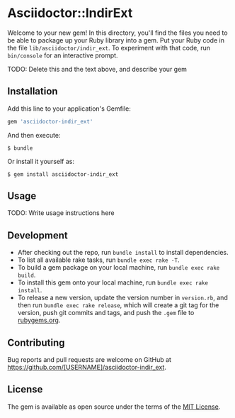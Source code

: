# Asciidoctor::IndirExt

Welcome to your new gem! In this directory, you'll find the files you need to be able to package up your Ruby library into a gem. Put your Ruby code in the file `lib/asciidoctor/indir_ext`. To experiment with that code, run `bin/console` for an interactive prompt.

TODO: Delete this and the text above, and describe your gem

## Installation

Add this line to your application's Gemfile:

```ruby
gem 'asciidoctor-indir_ext'
```

And then execute:

    $ bundle

Or install it yourself as:

    $ gem install asciidoctor-indir_ext

## Usage

TODO: Write usage instructions here

## Development

* After checking out the repo, run `bundle install` to install dependencies.
* To list all available rake tasks, run `bundle exec rake -T`.
* To build a gem package on your local machine, run `bundle exec rake build`.
* To install this gem onto your local machine, run `bundle exec rake install`.
* To release a new version, update the version number in `version.rb`, and then run `bundle exec rake release`, which will create a git tag for the version, push git commits and tags, and push the `.gem` file to [rubygems.org](https://rubygems.org).


## Contributing

Bug reports and pull requests are welcome on GitHub at https://github.com/[USERNAME]/asciidoctor-indir_ext.

## License

The gem is available as open source under the terms of the [MIT License](https://opensource.org/licenses/MIT).
